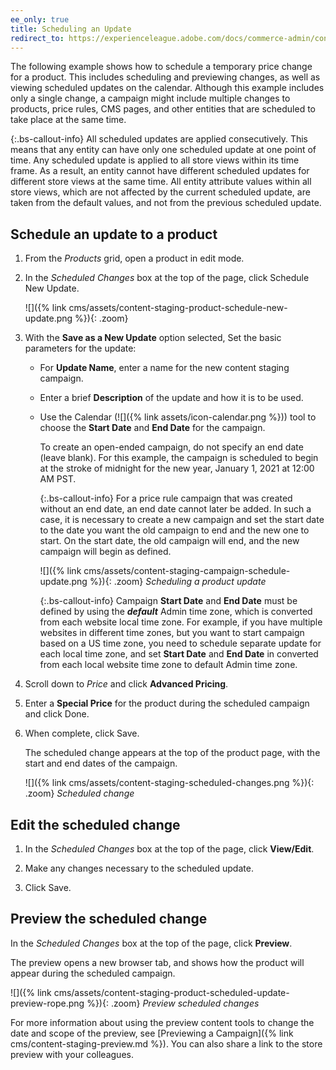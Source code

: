 ```yaml
---
ee_only: true
title: Scheduling an Update
redirect_to: https://experienceleague.adobe.com/docs/commerce-admin/content-design/staging/content-staging-scheduled-update.html
---
```


The following example shows how to schedule a temporary price change for a product. This includes scheduling and previewing changes, as well as viewing scheduled updates on the calendar. Although this example includes only a single change, a campaign might include multiple changes to products, price rules, CMS pages, and other entities that are scheduled to take place at the same time.

{:.bs-callout-info}
All scheduled updates are applied consecutively. This means that any entity can have only one scheduled update at one point of time. Any scheduled update is applied to all store views within its time frame. As a result, an entity cannot have different scheduled updates for different store views at the same time. All entity attribute values within all store views, which are not affected by the current scheduled update, are taken from the default values, and not from the previous scheduled update.

## Schedule an update to a product

1. From the _Products_ grid, open a product in edit mode.

1. In the _Scheduled Changes_ box at the top of the page, click <span class="btn">Schedule New Update</span>.

   ![]({% link cms/assets/content-staging-product-schedule-new-update.png %}){: .zoom}

1. With the **Save as a New Update** option selected, Set the basic parameters for the update:

   - For **Update Name**, enter a name for the new content staging campaign.

   - Enter a brief **Description** of the update and how it is to be used.

   - Use the Calendar (![]({% link assets/icon-calendar.png %})) tool to choose the **Start Date** and **End Date** for the campaign.

      To create an open-ended campaign, do not specify an end date (leave blank). For this example, the campaign is scheduled to begin at the stroke of midnight for the new year, January 1, 2021 at 12:00 AM PST.

      {:.bs-callout-info}
      For a price rule campaign that was created without an end date, an end date cannot later be added. In such a case, it is necessary to create a new campaign and set the start date to the date you want the old campaign to end and the new one to start. On the start date, the old campaign will end, and the new campaign will begin as defined.

      ![]({% link cms/assets/content-staging-campaign-schedule-update.png %}){: .zoom}
      _Scheduling a product update_

      {:.bs-callout-info}
      Campaign **Start Date** and **End Date** must be defined by using the **_default_** Admin time zone, which is converted from each website local time zone. For example, if you have multiple websites in different time zones, but you want to start campaign based on a US time zone, you need to schedule separate update for each local time zone, and set **Start Date** and **End Date** in converted from each local website time zone to default Admin time zone.

1. Scroll down to _Price_ and click **Advanced Pricing**.

1. Enter a **Special Price** for the product during the scheduled campaign and click <span class="btn">Done</span>.

1. When complete, click <span class="btn">Save</span>.

   The scheduled change appears at the top of the product page, with the start and end dates of the campaign.

   ![]({% link cms/assets/content-staging-scheduled-changes.png %}){: .zoom}
   _Scheduled change_

## Edit the scheduled change

1. In the _Scheduled Changes_ box at the top of the page, click **View/Edit**.

1. Make any changes necessary to the scheduled update.

1. Click <span class="btn">Save</span>.

## Preview the scheduled change

In the _Scheduled Changes_ box at the top of the page, click **Preview**.

The preview opens a new browser tab, and shows how the product will appear during the scheduled campaign.

![]({% link cms/assets/content-staging-product-scheduled-update-preview-rope.png %}){: .zoom}
_Preview scheduled changes_

For more information about using the preview content tools to change the date and scope of the preview, see [Previewing a Campaign]({% link cms/content-staging-preview.md %}). You can also share a link to the store preview with your colleagues.
